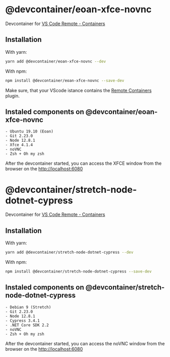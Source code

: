 # @devcontainer/eoan-xfce-novnc
Devcontainer for [VS Code Remote - Containers](https://code.visualstudio.com/docs/remote/containers)

## Installation

With yarn:
```bash
yarn add @devcontainer/eoan-xfce-novnc --dev
```

With npm:
```bash
npm install @devcontainer/eoan-xfce-novnc --save-dev
```

Make sure, that your VScode istance contains the [Remote Containers](https://marketplace.visualstudio.com/items?itemName=ms-vscode-remote.remote-containers) plugin.

## Instaled components on @devcontainer/eoan-xfce-novnc

    - Ubuntu 19.10 (Eoan)
    - Git 2.23.0
    - Node 12.8.1
    - Xfce 4.1.4
    - noVNC 
    - Zsh + Oh my zsh

After the devcontainer started, you can access the XFCE window from the browser on the [http://localhost:6080](http://localhost:6080)

# @devcontainer/stretch-node-dotnet-cypress
Devcontainer for [VS Code Remote - Containers](https://code.visualstudio.com/docs/remote/containers)

## Installation

With yarn:
```bash
yarn add @devcontainer/stretch-node-dotnet-cypress --dev
```

With npm:
```bash
npm install @devcontainer/stretch-node-dotnet-cypress --save-dev
```


## Instaled components on @devcontainer/stretch-node-dotnet-cypress

    - Debian 9 (Stretch)
    - Git 2.23.0
    - Node 12.8.1
    - Cypress 3.4.1
    - .NET Core SDK 2.2
    - noVNC 
    - Zsh + Oh my zsh

After the devcontainer started, you can access the noVNC window from the browser on the [http://localhost:6080](http://localhost:6080)

